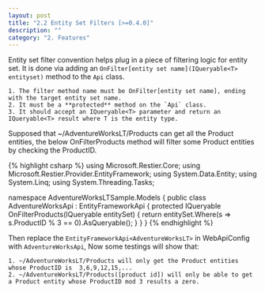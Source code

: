 ```yaml
---
layout: post
title: "2.2 Entity Set Filters [>=0.4.0]"
description: ""
category: "2. Features"
---
```


Entity set filter convention helps plug in a piece of filtering logic for entity set. It is done via adding an `OnFilter[entity set name](IQueryable<T> entityset)` method to the `Api` class.

	1. The filter method name must be OnFilter[entity set name], ending with the target entity set name.
	2. It must be a **protected** method on the `Api` class.
	3. It should accept an IQueryable<T> parameter and return an IQueryable<T> result where T is the entity type. 

Supposed that ~/AdventureWorksLT/Products can get all the Product entities, the below OnFilterProducts method will filter some Product entities by checking the ProductID.

{% highlight csharp %}
using Microsoft.Restier.Core;
using Microsoft.Restier.Provider.EntityFramework;
using System.Data.Entity;
using System.Linq;
using System.Threading.Tasks;

namespace AdventureWorksLTSample.Models
{
    public class AdventureWorksApi : EntityFrameworkApi<AdventureWorksContext>
    {
        protected IQueryable<Product> OnFilterProducts(IQueryable<Product> entitySet)
        {
            return entitySet.Where(s => s.ProductID % 3 == 0).AsQueryable();
        }
    }
}
{% endhighlight %}

Then replace the `EntityFrameworkApi<AdventureWorksLT>` in WebApiConfig with `AdventureWorksApi`, Now some testings will show that:

	1. ~/AdventureWorksLT/Products will only get the Product entities whose ProductID is  3,6,9,12,15,... 
	2. ~/AdventureWorksLT/Products([product id]) will only be able to get a Product entity whose ProductID mod 3 results a zero. 
